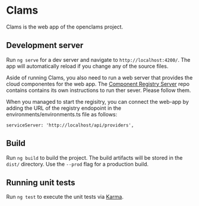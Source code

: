 # Clams

Clams is the web app of the openclams project.

## Development server

Run `ng serve` for a dev server and navigate to `http://localhost:4200/`. The app will automatically reload if you change any of the source files.

Aside of running Clams, you also need to run a web server that provides the cloud componentes for the web app.
The [Component Registry Server](https://github.com/openclams/component-registry-server) repo contains contains its own instructions to run ther sever. Please follow them. 

When you managed to start the regisitry, you can connect the web-app by 
adding the URL of the registry endopoint in the environments/environments.ts file as follows:

```
serviceServer: 'http://localhost/api/providers',
```

## Build

Run `ng build` to build the project. The build artifacts will be stored in the `dist/` directory. Use the `--prod` flag for a production build.

## Running unit tests

Run `ng test` to execute the unit tests via [Karma](https://karma-runner.github.io).
